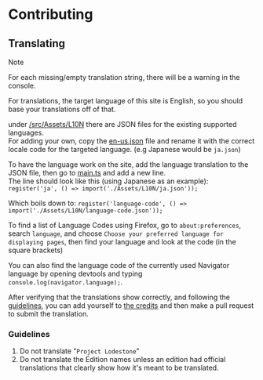 # Contributing

## Translating
> [!NOTE]
> For each missing/empty translation string, there will be a warning in the console.

For translations, the target language of this site is English, so you should base your translations off of that.

under [/src/Assets/L10N](/src/Assets/L10N) there are JSON files for the existing supported languages.   
For adding your own, copy the [en-us.json](/src/Assets/L10N/en-us.json) file and rename it with the correct locale code for the targeted language. (e.g Japanese would be `ja.json`)

To have the language work on the site, add the language translation to the JSON file, then go to [main.ts](/src/main.ts#L29) and add a new line.   
The line should look like this (using Japanese as an example):
```register('ja', () => import('./Assets/L10N/ja.json'));```   

Which boils down to:
```register('language-code', () => import('./Assets/L10N/language-code.json'));```   

To find a list of Language Codes using Firefox, go to `about:preferences`, search `language`, and choose `Choose your preferred language for displaying pages`, then find your language and look at the code (in the square brackets)   

You can also find the language code of the currently used Navigator language by opening devtools and typing `console.log(navigator.language);`.

After verifying that the translations show correctly, and following the [guidelines](#guidelines), you can add yourself to [the credits](/src/App.svelte#L80) and then make a pull request to submit the translation.

### Guidelines
1. Do not translate "`Project Lodestone`"
2. Do not translate the Edition names unless an edition had official translations that clearly show how it's meant to be translated.

